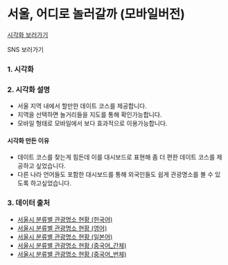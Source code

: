 # 서울, 어디로 놀러갈까 (모바일버전)

[시각화 보러가기](https://public.tableau.com/profile/.19603039#!/vizhome/SeoulAttractions-Mobile/Seoul_attractions)

SNS 보러가기

### 1. 시각화

### 2. 시각화 설명

- 서울 지역 내에서 할만한 데이트 코스를 제공합니다.
- 지역을 선택하면 놀거리들을 지도를 통해 확인가능합니다.
- 모바일 형태로 모바일에서 보다 효과적으로 이용가능합니다.

#### 시각화 만든 이유

- 데이트 코스를 찾는게 힘든데 이를 대시보드로 표현해 좀 더 편한 데이트 코스를 제공하고 싶었습니다.
- 다른 나라 언어들도 포함한 대시보드를 통해 외국인들도 쉽게 관광명소를 볼 수 있도록 하고싶었습니다.


### 3. 데이터 출처

- [서울시 분류별 관광명소 현황 (한국어)](https://data.seoul.go.kr/dataList/OA-2665/F/1/datasetView.do)
- [서울시 분류별 관광명소 현황 (영어)](https://data.seoul.go.kr/dataList/OA-2666/F/1/datasetView.do)
- [서울시 분류별 관광명소 현황 (일본어)](https://data.seoul.go.kr/dataList/OA-2667/F/1/datasetView.do)
- [서울시 분류별 관광명소 현황 (중국어_간체)](https://data.seoul.go.kr/dataList/OA-2668/F/1/datasetView.do)
- [서울시 분류별 관광명소 현황 (중국어_번체)](https://data.seoul.go.kr/dataList/OA-2669/F/1/datasetView.do)
